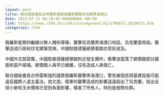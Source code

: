 ```yaml
---
layout: post
title: 聯合國秘書長古特雷斯譴責俄羅斯襲擊烏克蘭黑海港口
date: 2023-07-21 06:19:49.000000000 +08:00
link: https://news.rthk.hk/rthk/ch/component/k2/1709872-20230721.htm
categories: rthk
---
```


俄羅斯星期四繼續以無人機和導彈，襲擊烏克蘭黑海港口地區。烏克蘭當局指，襲擊造成行政和住宅建築受損，中國駐敖德薩總領事館亦受到波及。

中國外交部證實，中國駐敖德薩總領館附近發生爆炸，衝擊波震落了總領館部分牆面和窗戶玻璃。總領館人員早已撤離，沒有造成人員傷亡。

聯合國秘書長古特雷斯強烈譴責俄羅斯襲擊黑海港口，警告摧毀民用基建設施可能違反國際人道主義法。他又說，俄軍的襲擊造成的影響遠遠超出了烏克蘭，指出全球小麥和玉米價格已受到負面影響，傷害了所有人，特別是弱勢社群。
